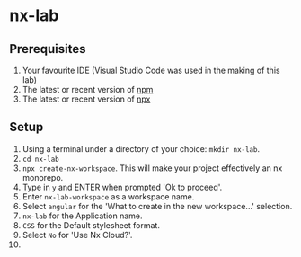 # nx-lab

## Prerequisites

1. Your favourite IDE (Visual Studio Code was used in the making of this lab)
2. The latest or recent version of [npm](https://www.npmjs.com/)
3. The latest or recent version of [npx](https://www.npmjs.com/package/npx)

## Setup

1. Using a terminal under a directory of your choice: `mkdir nx-lab`.
2. `cd nx-lab`
3. `npx create-nx-workspace`. This will make your project effectively an nx monorepo.
4. Type in `y` and ENTER when prompted 'Ok to proceed'.
5. Enter `nx-lab-workspace` as a workspace name.
6. Select `angular` for the 'What to create in the new workspace...' selection.
7. `nx-lab` for the Application name.
8. `CSS` for the Default stylesheet format.
9. Select `No` for 'Use Nx Cloud?'.
10. 
